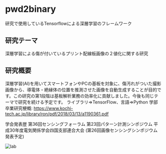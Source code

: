 # pwd2binary

研究で使用しているTensorflowによる深層学習のフレームワーク

## 研究テーマ
深層学習による傷が付いているプリント配線板画像の２値化に関する研究

## 研究概要
深層学習(AI)を用いてスマートフォンやPCの基板を対象に、傷汚れがついた撮影画像から、導電体・絶縁体の位置を推測させた画像を自動生成することが目的です。この研究の第1段階は基板解析業務の効率化に貢献しました。今後も同じテーマで研究を続ける予定です。
ライブラリ⇒TensorFlow、言語⇒Python
学部卒業研究梗概: https://www.kochi-tech.ac.jp/library/ron/pdf/2018/03/13/a1190361.pdf

学会発表歴
第36回センシングフォーラム
第23回パターン計測シンポジウム
平成30年度電気関係学会四国支部連合大会
(第26回画像センシングシンポジウム 発表予定)

![lab](https://user-images.githubusercontent.com/18644840/77922435-fd390c00-72db-11ea-9025-76175cc62336.jpg)
